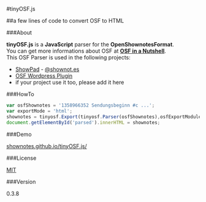 #tinyOSF.js

##a few lines of code to convert OSF to HTML

###About

**tinyOSF.js** is a **JavaScript** parser for the **OpenShownotesFormat**.  
You can get more informations about OSF at **[OSF in a Nutshell](http://shownotes.github.io/OSF-in-a-Nutshell/#deutsch/)**.  
This OSF Parser is used in the following projects: 

* [ShowPad](https://github.com/shownotes/show-pad) - [@shownot.es](http://pad.shownot.es/)
* [OSF Wordpress Plugin](https://github.com/SimonWaldherr/wp-osf-shownotes)
* if your project use it too, please add it here

###HowTo

```js
var osfShownotes = '1358966352 Sendungsbeginn #c ...';
var exportMode = 'html';
shownotes = tinyosf.Export(tinyosf.Parser(osfShownotes),osfExportModules[exportMode]);
document.getElementById('parsed').innerHTML = shownotes;
```

###Demo

[shownotes.github.io/tinyOSF.js/](http://shownotes.github.io/tinyOSF.js/)

###License

[MIT](http://simon.waldherr.eu/license/mit/)

###Version

0.3.8
